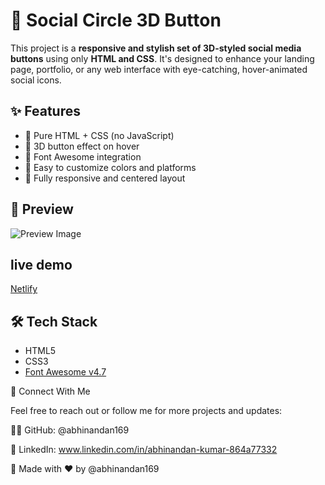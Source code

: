 
# 🎯 Social Circle 3D Button

This project is a **responsive and stylish set of 3D-styled social media buttons** using only **HTML and CSS**. It's designed to enhance your landing page, portfolio, or any web interface with eye-catching, hover-animated social icons.


## ✨ Features

- 🔹 Pure HTML + CSS (no JavaScript)
- 🔹 3D button effect on hover
- 🔹 Font Awesome integration
- 🔹 Easy to customize colors and platforms
- 🔹 Fully responsive and centered layout


## 📸 Preview

![Preview Image](https://freeimage.host/i/FDv5Qaf)

## live demo
[Netlify](https://comfy-peony-775f50.netlify.app/)

## 🛠️ Tech Stack

- HTML5
- CSS3
- [Font Awesome v4.7](https://fontawesome.com/v4.7.0/)



🔗 Connect With Me

Feel free to reach out or follow me for more projects and updates:

👨‍💻 GitHub: @abhinandan169

💼 LinkedIn: www.linkedin.com/in/abhinandan-kumar-864a77332


  
  🔧 Made with ❤️ by @abhinandan169
